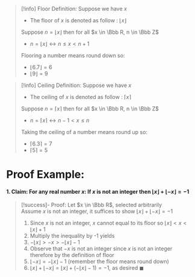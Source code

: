 

>[!info] Floor Definition:
>Suppose we have $x$
>- The floor of $x$ is denoted as follow : $\lfloor x \rfloor$
>
>Suppose $n = \lfloor x \rfloor$ then for all $x \in \Bbb R, n \in \Bbb Z$
>- $n = \lfloor x \rfloor \leftrightarrow n \leq x < n + 1$
>
>Flooring a number means round down so: 
>-  $\lfloor 6.7 \rfloor = 6$
>-  $\lfloor 9 \rfloor = 9$



>[!info] Ceiling Definition:
>Suppose we have $x$
>- The ceiling of $x$ is denoted as follow : $\lceil x \rceil$
>
>Suppose $n = \lceil x \rceil$ then for all $x \in \Bbb R, n \in \Bbb Z$
>- $n = \lceil x \rceil \leftrightarrow n - 1 < x \leq n$
>
>Taking the ceiling of a number means round up so:
>- $\lceil 6.3 \rceil = 7$
>- $\lceil 5 \rceil = 5$


# Proof Example: 

#### 1. Claim: For any real number $x$: If $x$ is not an integer then $\lfloor x \rfloor + \lfloor -x \rfloor = -1$

>[!success]- Proof: 
>Let $x \in \Bbb R$, selected arbitrarily<br>
>Assume $x$ is not an integer, it suffices to show $\lfloor x \rfloor + \lfloor -x \rfloor = -1$
>1. Since $x$ is not an integer, $x$ cannot equal to its floor so $\lfloor x \rfloor < x < \lfloor x \rfloor + 1$
>4. Multiply the inequality by -1 yields 
>5. $- \lfloor x \rfloor > -x > - \lfloor x \rfloor - 1$
>7. Observe that $-x$ is not an integer since $x$ is not an integer therefore by the definition of floor
>8. $\lfloor -x \rfloor = - \lfloor x \rfloor - 1$ (remember the floor means round down)
>9. $\lfloor x \rfloor + \lfloor -x \rfloor = \lfloor x \rfloor + ( - \lfloor x \rfloor - 1) = -1$, as desired $\blacksquare$

